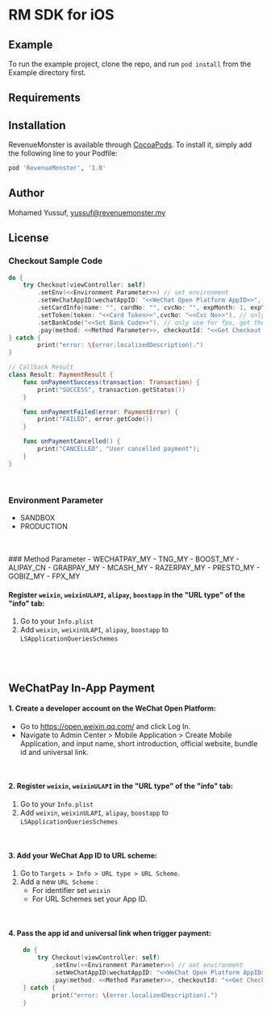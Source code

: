 # RM SDK for iOS

<!-- [![CI Status](https://img.shields.io/travis/myussufz/RevenueMonster.svg?style=flat)](https://travis-ci.org/myussufz/RevenueMonster)
[![Version](https://img.shields.io/cocoapods/v/RevenueMonster.svg?style=flat)](https://cocoapods.org/pods/RevenueMonster)
[![License](https://img.shields.io/cocoapods/l/RevenueMonster.svg?style=flat)](https://cocoapods.org/pods/RevenueMonster)
[![Platform](https://img.shields.io/cocoapods/p/RevenueMonster.svg?style=flat)](https://cocoapods.org/pods/RevenueMonster) -->

## Example

To run the example project, clone the repo, and run `pod install` from the Example directory first.

## Requirements

## Installation

RevenueMonster is available through [CocoaPods](https://cocoapods.org). To install
it, simply add the following line to your Podfile:

```ruby
pod 'RevenueMonster', '1.0'
```

## Author

Mohamed Yussuf, yussuf@revenuemonster.my

## License

### Checkout Sample Code
```swift
do {
	try Checkout(viewController: self)
		.setEnv(<<Environment Parameter>>) // set environment
		.setWeChatAppID(wechatAppID: "<<WeChat Open Platform AppID>>", universalLink: "<<Universal Link>>")
		.setCardInfo(name: "", cardNo: "", cvcNo: "", expMonth: 1, expYear: 2020, countryCode: "MY", isSave: true) // only use for new card 
		.setToken(token: "<<Card Token>>",cvcNo: "<<Cvc No>>"). // only use if use existing card token
		.setBankCode("<<Set Bank Code>>"). // only use for fpx, get the bank code from open api
		.pay(method: <<Method Parameter>>, checkoutId: "<<Get Checkout Id from API>>", result: Result())
} catch {
		print("error: \(error.localizedDescription).")
}

// Callback Result
class Result: PaymentResult {
	func onPaymentSuccess(transaction: Transaction) {
		print("SUCCESS", transaction.getStatus())
	}

	func onPaymentFailed(error: PaymentError) {
		print("FAILED", error.getCode())
	}

	func onPaymentCancelled() {
		print("CANCELLED", "User cancelled payment");
	}
}
```
<br />

### Environment Parameter
- SANDBOX      
- PRODUCTION
<br/>
<br/>
### Method Parameter
- WECHATPAY_MY
- TNG_MY
- BOOST_MY
- ALIPAY_CN
- GRABPAY_MY
- MCASH_MY
- RAZERPAY_MY
- PRESTO_MY
- GOBIZ_MY
- FPX_MY

#### Register `weixin`, `weixinULAPI`, `alipay`, `boostapp` in the "URL type" of the "info" tab:
1. Go to your `Info.plist`
2. Add `weixin`, `weixinULAPI`, `alipay`, `boostapp` to `LSApplicationQueriesSchemes`

<br>
<br>

## WeChatPay In-App Payment


#### 1. Create a developer account on the WeChat Open Platform:
- Go to https://open.weixin.qq.com/ and click Log In.
- Navigate to Admin Center > Mobile Application > Create Mobile Application, and input name, short introduction, official website, bundle id and universal link.

<br>

#### 2. Register `weixin`, `weixinULAPI` in the "URL type" of the "info" tab:
1. Go to your `Info.plist`
2. Add `weixin`, `weixinULAPI`, `alipay`, `boostapp` to `LSApplicationQueriesSchemes`

<br>

#### 3. Add your WeChat App ID to URL scheme:

1. Go to `Targets > Info > URL type > URL Scheme`.
2. Add a new `URL Scheme` :
	- For identifier set `weixin`
	- For URL Schemes set your App ID.


<br>

#### 4. Pass the app id and universal link when trigger payment:
```swift 
	do {
		try Checkout(viewController: self)
			.setEnv(<<Environment Parameter>>) // set environment
			.setWeChatAppID(wechatAppID: "<<WeChat Open Platform AppID>>", universalLink: "<<Universal Link>>")
			.pay(method: <<Method Parameter>>, checkoutId: "<<Get Checkout Id from API>>", result: Result())
	} catch {
			print("error: \(error.localizedDescription).")
	}
```